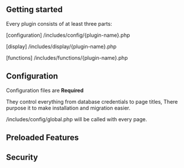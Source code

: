 ## Getting started
Every plugin consists of at least three parts:

[configuration]   /includes/config/{plugin-name}.php

[display]         /includes/display/{plugin-name}.php

[functions]       /includes/functions/{plugin-name}.php
    
## Configuration
Configuration files are **Required**

They control everything from database credentials
to page titles, There purpose it to make installation
and migration easier.

/includes/config/global.php will be called with
every page.

## Preloaded Features

 




## Security
